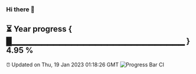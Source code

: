 ### Hi there 👋
⏳ Year progress { █▁▁▁▁▁▁▁▁▁▁▁▁▁▁▁▁▁▁▁▁▁▁▁▁▁▁▁▁▁ } 4.95 %
---
⏰ Updated on Thu, 19 Jan 2023 01:18:26 GMT
![Progress Bar CI](https://github.com/liununu/liununu/workflows/Progress%20Bar%20CI/badge.svg)
